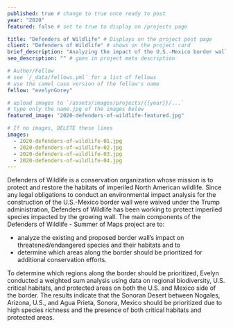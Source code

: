 ```yaml
---
published: true # change to true once ready to post
year: "2020"
featured: false # set to true to display on /projects page

title: "Defenders of Wildlife" # Displays on the project post page
client: "Defenders of Wildlife" # shows on the project card
brief_description: "Analyzing the impact of the U.S.-Mexico border wall on imperiled wildlife" # shows on the project card
seo_description: "" # goes in project meta description

# Author/Fellow
# see `/_data/fellows.yml` for a list of fellows
# use the camel case version of the fellow's name
fellow: "evelynGorey"

# upload images to `/assets/images/projects/{{year}}/...`
# type only the name.jpg of the images below
featured_image: "2020-defenders-of-wildlife-featured.jpg"

# If no images, DELETE these lines
images:
  - 2020-defenders-of-wildlife-01.jpg
  - 2020-defenders-of-wildlife-02.jpg
  - 2020-defenders-of-wildlife-03.jpg
  - 2020-defenders-of-wildlife-04.jpg
---
```

Defenders of Wildlife is a conservation organization whose mission is to protect and restore the habitats of imperiled North American wildlife. Since any legal obligations to conduct an environmental impact analysis for the construction of the U.S.-Mexico border wall were waived under the Trump administration, Defenders of Wildlife has been working to protect imperiled species impacted by the growing wall. The main components of the Defenders of Wildlife - Summer of Maps project are to:

- analyze the existing and proposed border wall’s impact on threatened/endangered species and their habitats and to 
- determine which areas along the border should be prioritized for additional conservation efforts.

To determine which regions along the border should be prioritized, Evelyn conducted a weighted sum analysis using data on regional biodiversity, U.S. critical habitats, and protected areas on both the U.S. and Mexico side of the border. The results indicate that the Sonoran Desert between Nogales, Arizona, U.S., and Agua Prieta, Sonora, Mexico should be prioritized due to high species richness and the presence of both critical habitats and protected areas.